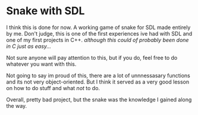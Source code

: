 # Snake with SDL

I think this is done for now. 
A working game of snake for SDL made entirely by me. Don't judge, this is one of the first experiences ive had with SDL and one of my first projects in C++. *although this could of probably been done in C just as easy...*

Not sure anyone will pay attention to this, but if you do, feel free to do whatever you want with this.

Not going to say im proud of this, there are a lot of unnnessasary functions and its not very object-oriented. But I think it served as a very good lesson on how to do stuff and what *not* to do.

Overall, pretty bad project, but the snake was the knowledge I gained along the way.